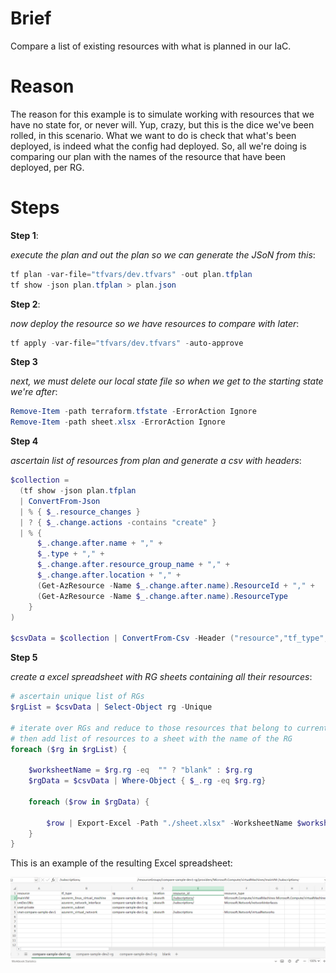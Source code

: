 # Brief

Compare a list of existing resources with what is planned in our IaC.

# Reason

The reason for this example is to simulate working with resources that we have no state for, or never will.  Yup, crazy, but this is the dice we've been rolled, in this scenario.  What we want to do is check that what's been deployed, is indeed what the config had deployed.  So, all we're doing is comparing our plan with the names of the resource that have been deployed, per RG.

# Steps

**Step 1**:

_execute the plan and out the plan so we can generate the JSoN from this_:

```powershell
tf plan -var-file="tfvars/dev.tfvars" -out plan.tfplan
tf show -json plan.tfplan > plan.json
```

**Step 2**:

_now deploy the resource so we have resources to compare with later_:

```powershell
tf apply -var-file="tfvars/dev.tfvars" -auto-approve
```

**Step 3**

_next, we must delete our local state file so when we get to the starting state we're after_:

```powershell
Remove-Item -path terraform.tfstate -ErrorAction Ignore
Remove-Item -path sheet.xlsx -ErrorAction Ignore
```

**Step 4**

_ascertain list of resources from plan and generate a csv with headers_:

```powershell
$collection = 
  (tf show -json plan.tfplan 
  | ConvertFrom-Json 
  | % { $_.resource_changes } 
  | ? { $_.change.actions -contains "create" } 
  | % { 
      $_.change.after.name + "," + 
      $_.type + "," + 
      $_.change.after.resource_group_name + "," + 
      $_.change.after.location + "," + 
      (Get-AzResource -Name $_.change.after.name).ResourceId + "," + 
      (Get-AzResource -Name $_.change.after.name).ResourceType
    }
)

$csvData = $collection | ConvertFrom-Csv -Header ("resource","tf_type","rg","location", "resource_id", "resource_type")
```

**Step 5**

_create a excel spreadsheet with RG sheets containing all their resources_:

```powershell
# ascertain unique list of RGs
$rgList = $csvData | Select-Object rg -Unique

# iterate over RGs and reduce to those resources that belong to current RG 
# then add list of resources to a sheet with the name of the RG
foreach ($rg in $rgList) {

    $worksheetName = $rg.rg -eq  "" ? "blank" : $rg.rg
    $rgData = $csvData | Where-Object { $_.rg -eq $rg.rg} 

    foreach ($row in $rgData) {
      
        $row | Export-Excel -Path "./sheet.xlsx" -WorksheetName $worksheetName -Append
    }
}
```

This is an example of the resulting Excel spreadsheet:

![](img/2024-02-05-06-56-30.png)